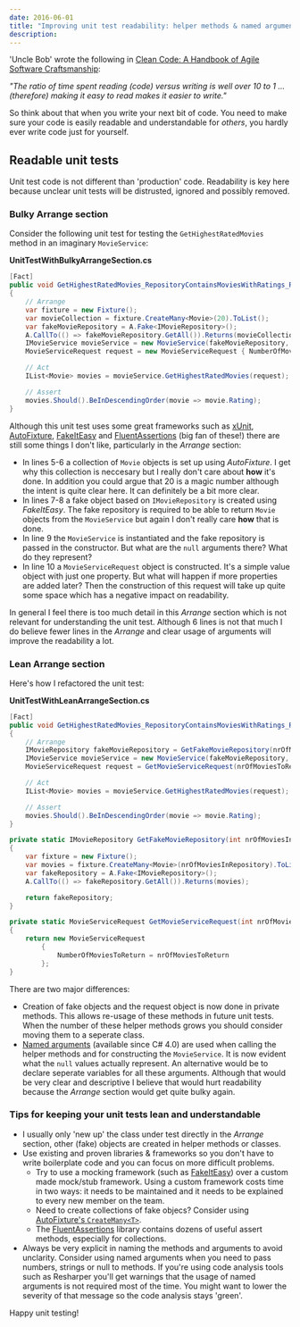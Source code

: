 ```yaml
---
date: 2016-06-01
title: "Improving unit test readability: helper methods & named arguments"
description:
---
```


'Uncle Bob' wrote the following in <a rel="nofollow" href="https://www.amazon.co.uk/gp/product/0132350882/">Clean Code: A Handbook of Agile Software Craftsmanship</a>:

_"The ratio of time spent reading (code) versus writing is well over 10 to 1 ... (therefore) making it easy to read makes it easier to write."_

So think about that when you write your next bit of code. You need to make sure your code is easily readable and understandable for _others_, you hardly ever write code just for yourself.

## Readable unit tests

Unit test code is not different than 'production' code. Readability is key here because unclear unit tests will be distrusted, ignored and possibly removed.

### Bulky Arrange section

Consider the following unit test for testing the `GetHighestRatedMovies` method in an imaginary `MovieService`:

**UnitTestWithBulkyArrangeSection.cs**

```csharp
[Fact]
public void GetHighestRatedMovies_RepositoryContainsMoviesWithRatings_ReturnsMoviesOrderedByDescendingRating()
{
    // Arrange
    var fixture = new Fixture();
    var movieCollection = fixture.CreateMany<Movie>(20).ToList();
    var fakeMovieRepository = A.Fake<IMovieRepository>();
    A.CallTo(() => fakeMovieRepository.GetAll()).Returns(movieCollection);
    IMovieService movieService = new MovieService(fakeMovieRepository, null, null);
    MovieServiceRequest request = new MovieServiceRequest { NumberOfMoviesToReturn = 5 };

    // Act
    IList<Movie> movies = movieService.GetHighestRatedMovies(request);

    // Assert
    movies.Should().BeInDescendingOrder(movie => movie.Rating);
}
```

Although this unit test uses some great frameworks such as [xUnit](https://xunit.github.io/), [AutoFixture](https://github.com/AutoFixture/AutoFixture), [FakeItEasy](https://github.com/FakeItEasy/FakeItEasy) and [FluentAssertions](http://www.fluentassertions.com/) (big fan of these!) there are still some things I don't like, particularly in the _Arrange_ section:

- In lines 5-6 a collection of `Movie` objects is set up using _AutoFixture_. I get why this collection is neccesary but I really don't care about __how__ it's done. In addition you could argue that 20 is a magic number although the intent is quite clear here. It can definitely be a bit more clear.
- In lines 7-8 a fake object based on `IMovieRepository` is created using _FakeItEasy_. The fake repository is required to be able to return `Movie` objects from the `MovieService` but again I don't really care __how__ that is done.
- In line 9 the `MovieService` is instantiated and the fake repository is passed in the constructor. But what are the `null` arguments there? What do they represent?
- In line 10 a `MovieServiceRequest` object is constructed. It's a simple value object with just one property. But what will happen if more properties are added later? Then the construction of this request will take up quite some space which has a negative impact on readability.  

In general I feel there is too much detail in this _Arrange_ section which is not relevant for understanding the unit test. 
Although 6 lines is not that much I do believe fewer lines in the _Arrange_ and clear usage of arguments will improve the readability a lot.

### Lean Arrange section

Here's how I refactored the unit test:

**UnitTestWithLeanArrangeSection.cs**

```csharp
[Fact]
public void GetHighestRatedMovies_RepositoryContainsMoviesWithRatings_ReturnsMoviesOrderedByDescendingRating()
{
    // Arrange
    IMovieRepository fakeMovieRepository = GetFakeMovieRepository(nrOfMoviesInRepository: 20);
    IMovieService movieService = new MovieService(fakeMovieRepository, context: null, logger: null);
    MovieServiceRequest request = GetMovieServiceRequest(nrOfMoviesToReturn: 5);

    // Act
    IList<Movie> movies = movieService.GetHighestRatedMovies(request);

    // Assert
    movies.Should().BeInDescendingOrder(movie => movie.Rating);
}

private static IMovieRepository GetFakeMovieRepository(int nrOfMoviesInRepository)
{
    var fixture = new Fixture();
    var movies = fixture.CreateMany<Movie>(nrOfMoviesInRepository).ToList();
    var fakeRepository = A.Fake<IMovieRepository>();
    A.CallTo(() => fakeRepository.GetAll()).Returns(movies);

    return fakeRepository;
}

private static MovieServiceRequest GetMovieServiceRequest(int nrOfMoviesToReturn)
{
    return new MovieServiceRequest
        {
            NumberOfMoviesToReturn = nrOfMoviesToReturn
        };
}
```

There are two major differences:

- Creation of fake objects and the request object is now done in private methods. This allows re-usage of these methods in future unit tests. When the number of these helper methods grows you should consider moving them to a seperate class.
- [Named arguments](https://msdn.microsoft.com/library/dd264739.aspx) (available since C# 4.0) are used when calling the helper methods and for constructing the `MovieService`. It is now evident what the `null` values actually represent. An alternative would be to declare seperate variables for all these arguments. Although that would be very clear and descriptive I believe that would hurt readability because the _Arrange_ section would get quite bulky again.

### Tips for keeping your unit tests lean and understandable

- I usually only 'new up' the class under test directly in the _Arrange_ section, other (fake) objects are created in helper methods or classes.
- Use existing and proven libraries &amp; frameworks so you don't have to write boilerplate code and you can focus on more difficult problems.
    - Try to use a mocking framework (such as [FakeItEasy](https://github.com/FakeItEasy/FakeItEasy)) over a custom made mock/stub framework. Using a custom framework costs time in two ways: it needs to be maintained and it needs to be explained to every new member on the team.
    - Need to create collections of fake objecs? Consider using [AutoFixture's `CreateMany<T>`](http://blog.ploeh.dk/2009/05/11/AnonymousSequencesWithAutoFixture/).
    - The [FluentAssertions](http://www.fluentassertions.com/) library contains dozens of useful assert methods, especially for collections.
- Always be very explicit in naming the methods and arguments to avoid unclarity. Consider using named arguments when you need to pass numbers, strings or null to methods. If you're using code analysis tools such as Resharper you'll get warnings that the usage of named arguments is not required most of the time. You might want to lower the severity of that message so the code analysis stays 'green'.

Happy unit testing!